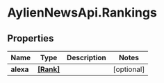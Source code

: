 # AylienNewsApi.Rankings

## Properties

Name | Type | Description | Notes
------------ | ------------- | ------------- | -------------
**alexa** | [**[Rank]**](Rank.md) |  | [optional] 



